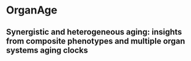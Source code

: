 # OrganAge
## Synergistic and heterogeneous aging: insights from composite phenotypes and multiple organ systems aging clocks
